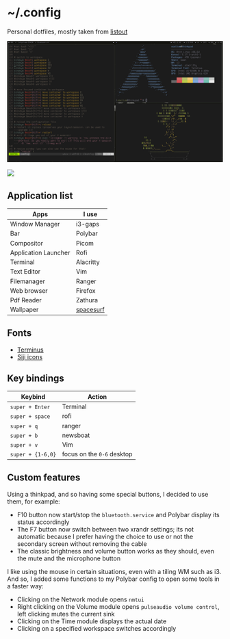 # ~/.config

Personal dotfiles, mostly taken from [listout](https://gitlab.com/listout/dots)

![](images/preview.png)

![](images/preview2.png)

## Application list

| Apps                 | I use                 |
| -------------------- | --------------------- |
| Window Manager       | i3-gaps               |
| Bar                  | Polybar               |
| Compositor           | Picom                 |
| Application Launcher | Rofi                  |
| Terminal             | Alacritty             |
| Text Editor          | Vim                   |
| Filemanager          | Ranger                |
| Web browser          | Firefox               |
| Pdf Reader           | Zathura               |
| Wallpaper            | [spacesurf](images/spacesurf_modified.png)  |

## Fonts

- [Terminus](http://terminus-font.sourceforge.net)
- [Siji icons](https://github.com/stark/siji)

## Key bindings

| Keybind             | Action                          |
| ------------------- | ------------------------------- |
| `super + Enter`     | Terminal                        |
| `super + space`     | rofi                            |
| `super + q`         | ranger                          |
| `super + b`         | newsboat                        |
| `super + v`         | Vim                             |
| `super + {1-6,0}`   | focus on the `0-6` desktop      |

## Custom features

Using a thinkpad, and so having some special buttons, I decided to use them, for example:
 - F10 button now start/stop the `bluetooth.service` and Polybar display its status accordingly
 - The F7 button now switch between two xrandr settings; its not automatic because I prefer having the choice to use or not the secondary screen without removing the cable
 - The classic brightness and volume button works as they should, even the mute and the microphone button
 
 I like using the mouse in certain situations, even with a tiling WM such as i3. And so, I added some functions to my Polybar config to open some tools in a faster way:
 - Clicking on the Network module opens `nmtui`
 - Right clicking on the Volume module opens `pulseaudio volume control`, left clicking mutes the current sink
 - Clicking on the Time module displays the actual date
 - Clicking on a specified workspace switches accordingly
